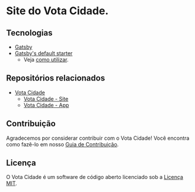 # Site do Vota Cidade.

## Tecnologias

- [Gatsby](https://www.gatsbyjs.org/)
- [Gatsby's default starter](https://github.com/gatsbyjs/gatsby-starter-default)
  - Veja [como utilizar](.github/INSTALLING.md).

## Repositórios relacionados

- [Vota Cidade](https://github.com/Minhacps/votacidade)
  - [Vota Cidade - Site](https://github.com/Minhacps/votacidade-site)
  - [Vota Cidade - App](https://github.com/Minhacps/votacidade-app)

## Contribuição

Agradecemos por considerar contribuir com o Vota Cidade! Você encontra como fazê-lo em nosso [Guia de Contribuição](.github/CONTRIBUTING.md).

## Licença

O Vota Cidade é um software de código aberto licenciado sob a [Licença MIT](LICENSE.md).
